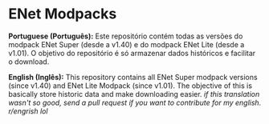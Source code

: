 # ENet Modpacks
**Portuguese (Português):**
Este repositório contém todas as versões do modpack ENet Super (desde a v1.40) e do modpack ENet Lite (desde a v1.01).
O objetivo do repositório é só armazenar dados históricos e facilitar o download.

**English (Inglês):**
This repository contains all ENet Super modpack versions (since v1.40) and ENet Lite Modpack (since v1.01).
The objective of this is basically store historic data and make downloading easier.
_if this translation wasn't so good, send a pull request if you want to contribute for my english. r/engrish lol_
